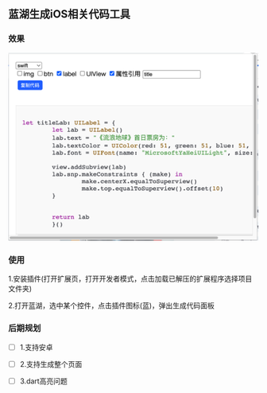 
## 蓝湖生成iOS相关代码工具

### 效果
![](./Snip20230305_26.png)


### 使用

1.安装插件(打开扩展页，打开开发者模式，点击加载已解压的扩展程序选择项目文件夹)

2.打开蓝湖，选中某个控件，点击插件图标(蓝)，弹出生成代码面板

### 后期规划
- [ ] 1.支持安卓

- [ ] 2.支持生成整个页面
- [ ] 3.dart高亮问题

